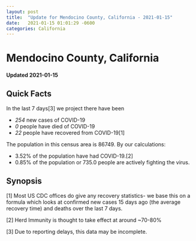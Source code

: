 ```yaml
---
layout: post
title:  "Update for Mendocino County, California - 2021-01-15"
date:   2021-01-15 01:01:29 -0600
categories: California
---
```


# Mendocino County, California
#### Updated 2021-01-15

## Quick Facts

In the last 7 days[3] we project there have been
- *254* new cases of COVID-19
- *0* people have died of COVID-19
- *22* people have recovered from COVID-19[1]

The population in this census area is 86749. By our calculations:
- 3.52% of the population have had COVID-19.[2]
- 0.85% of the population or 735.0 people are actively fighting the virus.

## Synopsis




[1] Most US CDC offices do give any recovery statistics- we base this on a formula which looks at confirmed new cases
15 days ago (the average recovery time) and deaths over the last 7 days.

[2] Herd Immunity is thought to take effect at around ~70-80%

[3] Due to reporting delays, this data may be incomplete.
 
    